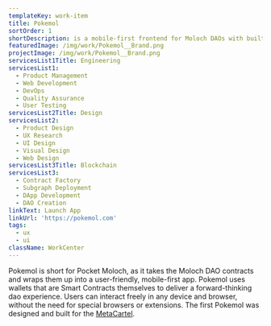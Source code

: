 ```yaml
---
templateKey: work-item
title: Pokemol 
sortOrder: 1
shortDescription: is a mobile-first frontend for Moloch DAOs with built-in contract wallets.
featuredImage: /img/work/Pokemol__Brand.png
projectImage: /img/work/Pokemol__Brand.png
servicesList1Title: Engineering
servicesList1:
  - Product Management
  - Web Development
  - DevOps
  - Quality Assurance
  - User Testing
servicesList2Title: Design
servicesList2:
  - Product Design
  - UX Research
  - UI Design
  - Visual Design
  - Web Design
servicesList3Title: Blockchain
servicesList3:
  - Contract Factory
  - Subgraph Deployment
  - DApp Development
  - DAO Creation
linkText: Launch App
linkUrl: 'https://pokemol.com'
tags:
  - ux
  - ui
className: WorkCenter
---
```


Pokemol is short for Pocket Moloch, as it takes the Moloch DAO contracts and wraps them up into a user-friendly, mobile-first app. Pokemol uses wallets that are Smart Contracts themselves to deliver a forward-thinking dao experience. Users can interact freely in any device and browser, without the need for special browsers or extensions. The first Pokemol was designed and built for the [MetaCartel](https://metacartel.org "MetaCartel").